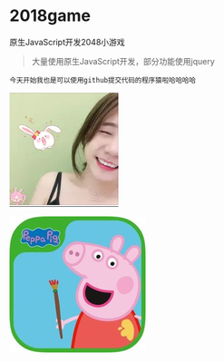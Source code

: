 # 2018game
原生JavaScript开发2048小游戏

> 大量使用原生JavaScript开发，部分功能使用jquery

`今天开始我也是可以使用github提交代码的程序猿啦哈哈哈哈`



![小琼苗条版](小琼苗条版.png)

![小猪佩琪](小猪佩琪.jpg)
